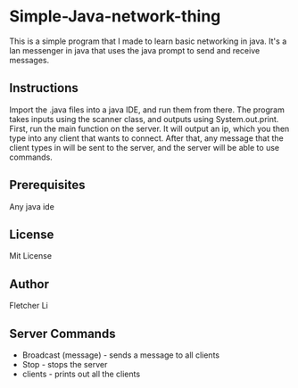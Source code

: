 # Simple-Java-network-thing

This is a simple program that I made to learn basic networking in java. It's a lan messenger in java that uses the java prompt
to send and receive messages.

## Instructions

Import the .java files into a java IDE, and run them from there. The program takes inputs using the scanner class, and 
outputs using System.out.print. First, run the main function on the server. It will output an ip, which you then type into
any client that wants to connect. After that, any message that the client types in will be sent to the server, and the server
will be able to use commands. 

## Prerequisites

Any java ide

## License

Mit License

## Author

Fletcher Li

## Server Commands
- Broadcast (message) - sends a message to all clients
- Stop - stops the server
- clients - prints out all the clients
